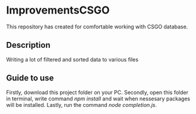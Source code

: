 # ImprovementsCSGO

This repository has created for comfortable working with CSGO database.

## Description

Writing a lot of filtered and sorted data to various files

## Guide to use

Firstly, download this project folder on your PC.
Secondly, open this folder in terminal, write command *npm install* and wait when nessesary packages will be installed.
Lastly, run the command *node completion.js*.